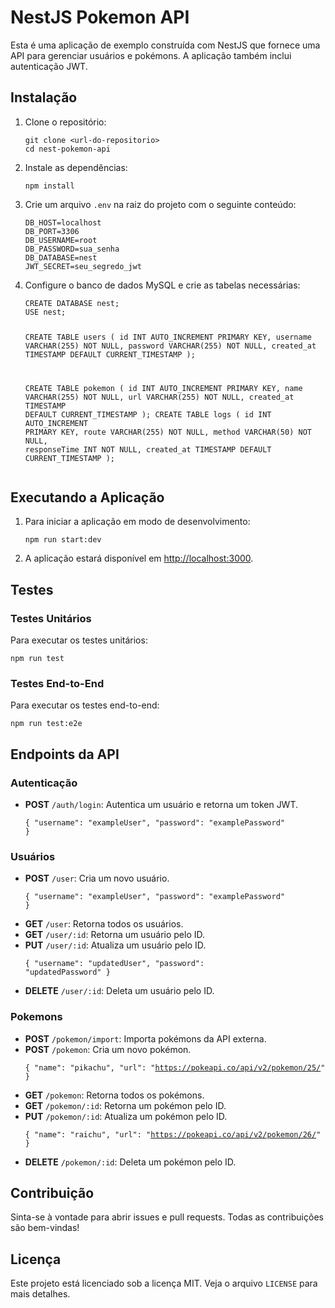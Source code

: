 <body>
    <h1>NestJS Pokemon API</h1>
    <p>Esta é uma aplicação de exemplo construída com NestJS que fornece uma API para gerenciar usuários e pokémons. A aplicação também inclui autenticação JWT.</p>
    <h2>Instalação</h2>
    <ol>
        <li>
            Clone o repositório:
            <pre><code>git clone &lt;url-do-repositorio&gt;
cd nest-pokemon-api</code></pre>
        </li>
        <li>
            Instale as dependências:
            <pre><code>npm install</code></pre>
        </li>
        <li>
            Crie um arquivo <code>.env</code> na raiz do projeto com o seguinte conteúdo:
            <pre><code>DB_HOST=localhost
DB_PORT=3306
DB_USERNAME=root
DB_PASSWORD=sua_senha
DB_DATABASE=nest
JWT_SECRET=seu_segredo_jwt</code></pre>
        </li>
        <li>
            Configure o banco de dados MySQL e crie as tabelas necessárias:
            <pre><code>CREATE DATABASE nest;
USE nest;

CREATE TABLE users (
    id INT AUTO_INCREMENT PRIMARY KEY,
    username VARCHAR(255) NOT NULL,
    password VARCHAR(255) NOT NULL,
    created_at TIMESTAMP DEFAULT CURRENT_TIMESTAMP
);

CREATE TABLE pokemon (
    id INT AUTO_INCREMENT PRIMARY KEY,
    name VARCHAR(255) NOT NULL,
    url VARCHAR(255) NOT NULL,
    created_at TIMESTAMP DEFAULT CURRENT_TIMESTAMP
);
CREATE TABLE logs (
    id INT AUTO_INCREMENT PRIMARY KEY,
    route VARCHAR(255) NOT NULL,
    method VARCHAR(50) NOT NULL,
    responseTime INT NOT NULL,
    created_at TIMESTAMP DEFAULT CURRENT_TIMESTAMP
);</code></pre>
        </li>
    </ol>
    <h2>Executando a Aplicação</h2>
    <ol>
        <li>
            Para iniciar a aplicação em modo de desenvolvimento:
            <pre><code>npm run start:dev</code></pre>
        </li>
        <li>
            A aplicação estará disponível em <a href="http://localhost:3000" target="_blank">http://localhost:3000</a>.
        </li>
    </ol>
    <h2>Testes</h2>
    <h3>Testes Unitários</h3>
    <p>Para executar os testes unitários:</p>
    <pre><code>npm run test</code></pre>
    <h3>Testes End-to-End</h3>
    <p>Para executar os testes end-to-end:</p>
    <pre><code>npm run test:e2e</code></pre>
    <h2>Endpoints da API</h2>
    <h3>Autenticação</h3>
    <ul>
        <li>
            <strong>POST</strong> <code>/auth/login</code>: Autentica um usuário e retorna um token JWT.
            <pre><code>{
  "username": "exampleUser",
  "password": "examplePassword"
}</code></pre>
        </li>
    </ul>
    <h3>Usuários</h3>
    <ul>
        <li>
            <strong>POST</strong> <code>/user</code>: Cria um novo usuário.
            <pre><code>{
  "username": "exampleUser",
  "password": "examplePassword"
}</code></pre>
        </li>
        <li>
            <strong>GET</strong> <code>/user</code>: Retorna todos os usuários.
        </li>
        <li>
            <strong>GET</strong> <code>/user/:id</code>: Retorna um usuário pelo ID.
        </li>
        <li>
            <strong>PUT</strong> <code>/user/:id</code>: Atualiza um usuário pelo ID.
            <pre><code>{
  "username": "updatedUser",
  "password": "updatedPassword"
}</code></pre>
        </li>
        <li>
            <strong>DELETE</strong> <code>/user/:id</code>: Deleta um usuário pelo ID.
        </li>
    </ul>
    <h3>Pokemons</h3>
    <ul>
        <li>
            <strong>POST</strong> <code>/pokemon/import</code>: Importa pokémons da API externa.
        </li>
        <li>
            <strong>POST</strong> <code>/pokemon</code>: Cria um novo pokémon.
            <pre><code>{
  "name": "pikachu",
  "url": "https://pokeapi.co/api/v2/pokemon/25/"
}</code></pre>
        </li>
        <li>
            <strong>GET</strong> <code>/pokemon</code>: Retorna todos os pokémons.
        </li>
        <li>
            <strong>GET</strong> <code>/pokemon/:id</code>: Retorna um pokémon pelo ID.
        </li>
        <li>
            <strong>PUT</strong> <code>/pokemon/:id</code>: Atualiza um pokémon pelo ID.
            <pre><code>{
  "name": "raichu",
  "url": "https://pokeapi.co/api/v2/pokemon/26/"
}</code></pre>
        </li>
        <li>
            <strong>DELETE</strong> <code>/pokemon/:id</code>: Deleta um pokémon pelo ID.
        </li>
    </ul>
    <h2>Contribuição</h2>
    <p>Sinta-se à vontade para abrir issues e pull requests. Todas as contribuições são bem-vindas!</p>
    <h2>Licença</h2>
    <p>Este projeto está licenciado sob a licença MIT. Veja o arquivo <code>LICENSE</code> para mais detalhes.</p>
</body>
</html>